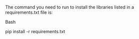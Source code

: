 

The command you need to run to install the libraries listed in a requirements.txt file is:

Bash

pip install -r requirements.txt
